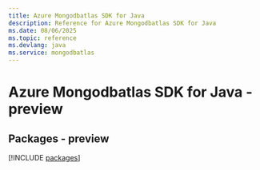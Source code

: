 ```yaml
---
title: Azure Mongodbatlas SDK for Java
description: Reference for Azure Mongodbatlas SDK for Java
ms.date: 08/06/2025
ms.topic: reference
ms.devlang: java
ms.service: mongodbatlas
---
```

# Azure Mongodbatlas SDK for Java - preview
## Packages - preview
[!INCLUDE [packages](mongodbatlas-index.md)]